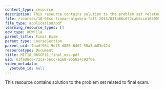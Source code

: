 ```yaml
---
content_type: resource
description: This resource contains solution to the problem set related to final exam.
file: /courses/18-06sc-linear-algebra-fall-2011/03fa86c672cab6cce168955824c92f6e_MIT18_06SCF11_final_exs.pdf
file_type: application/pdf
learning_resource_types: []
ocw_type: OCWFile
parent_title: Final Exam
parent_type: CourseSection
parent_uid: 7aadf934-9df8-d886-6462-55a5ab83e424
resourcetype: Document
title: MIT18_06SCF11_final_exs.pdf
uid: 03fa86c6-72ca-b6cc-e168-955824c92f6e
video_metadata:
  youtube_id: null
---
```

This resource contains solution to the problem set related to final exam.